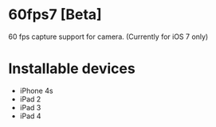 60fps7 [Beta]
=========

60 fps capture support for camera. (Currently for iOS 7 only)

Installable devices
=========

- iPhone 4s
- iPad 2
- iPad 3
- iPad 4